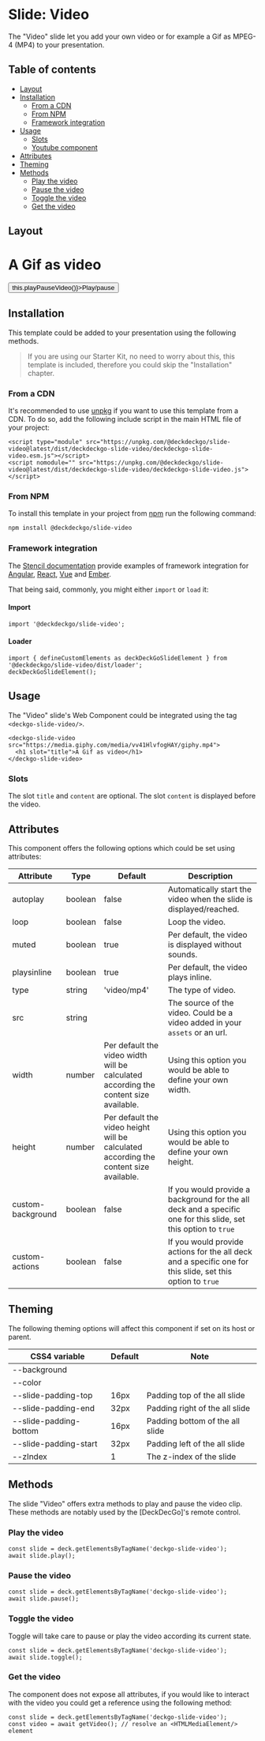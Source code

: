 # Slide: Video

The "Video" slide let you add your own video or for example a Gif as MPEG-4 (MP4) to your presentation.

## Table of contents

- [Layout](#app-slide-video-layout)
- [Installation](#app-slide-video-installation)
  - [From a CDN](#app-slide-video-from-a-cdn)
  - [From NPM](#app-slide-video-from-npm)
  - [Framework integration](#app-slide-video-framework-integration)
- [Usage](#app-slide-video-usage)
  - [Slots](#app-slide-video-slots)
  - [Youtube component](#app-slide-video-youtube-component)
- [Attributes](#app-slide-video-attributes)
- [Theming](#app-slide-video-theming)
- [Methods](#app-slide-video-methods)
  - [Play the video](#app-slide-video-play-the-video)
  - [Pause the video](#app-slide-video-pause-the-video)
  - [Toggle the video](#app-slide-video-toggle-the-video)
  - [Get the video](#app-slide-video-get-the-video)

## Layout

<div class="container ion-margin">
  <deckgo-deck embedded={true}>
    <deckgo-slide-video src="https://media.giphy.com/media/vv41HlvfogHAY/giphy.mp4">
      <h1 slot="title">A Gif as video</h1>
      <button slot="actions" onClick={() => this.playPauseVideo()}>Play/pause</button>
    </deckgo-slide-video>
  </deckgo-deck>
</div>

## Installation

This template could be added to your presentation using the following methods.

> If you are using our Starter Kit, no need to worry about this, this template is included, therefore you could skip the "Installation" chapter.

### From a CDN

It's recommended to use [unpkg](https://unpkg.com/) if you want to use this template from a CDN. To do so, add the following include script in the main HTML file of your project:

```
<script type="module" src="https://unpkg.com/@deckdeckgo/slide-video@latest/dist/deckdeckgo-slide-video/deckdeckgo-slide-video.esm.js"></script>
<script nomodule="" src="https://unpkg.com/@deckdeckgo/slide-video@latest/dist/deckdeckgo-slide-video/deckdeckgo-slide-video.js"></script>
```

### From NPM

To install this template in your project from [npm](https://www.npmjs.com/package/@deckdeckgo/slide-video) run the following command:

```bash
npm install @deckdeckgo/slide-video
```

### Framework integration

The [Stencil documentation](https://stenciljs.com/docs/overview) provide examples of framework integration for [Angular](https://stenciljs.com/docs/angular), [React](https://stenciljs.com/docs/react), [Vue](https://stenciljs.com/docs/vue) and [Ember](https://stenciljs.com/docs/ember).

That being said, commonly, you might either `import` or `load` it:

#### Import

```
import '@deckdeckgo/slide-video';
```

#### Loader

```
import { defineCustomElements as deckDeckGoSlideElement } from '@deckdeckgo/slide-video/dist/loader';
deckDeckGoSlideElement();
```

## Usage

The "Video" slide's Web Component could be integrated using the tag `<deckgo-slide-video/>`.

```
<deckgo-slide-video src="https://media.giphy.com/media/vv41HlvfogHAY/giphy.mp4">
  <h1 slot="title">A Gif as video</h1>
</deckgo-slide-video>
```

### Slots

The slot `title` and `content` are optional. The slot `content` is displayed before the video.

## Attributes

This component offers the following options which could be set using attributes:

| Attribute         | Type    | Default                                                                               | Description                                                                                                     |
| ----------------- | ------- | ------------------------------------------------------------------------------------- | --------------------------------------------------------------------------------------------------------------- |
| autoplay          | boolean | false                                                                                 | Automatically start the video when the slide is displayed/reached.                                              |
| loop              | boolean | false                                                                                 | Loop the video.                                                                                                 |
| muted             | boolean | true                                                                                  | Per default, the video is displayed without sounds.                                                             |
| playsinline       | boolean | true                                                                                  | Per default, the video plays inline.                                                                            |
| type              | string  | 'video/mp4'                                                                           | The type of video.                                                                                              |
| src               | string  |                                                                                       | The source of the video. Could be a video added in your `assets` or an url.                                     |
| width             | number  | Per default the video width will be calculated according the content size available.  | Using this option you would be able to define your own width.                                                   |
| height            | number  | Per default the video height will be calculated according the content size available. | Using this option you would be able to define your own height.                                                  |
| custom-background | boolean | false                                                                                 | If you would provide a background for the all deck and a specific one for this slide, set this option to `true` |
| custom-actions    | boolean | false                                                                                 | If you would provide actions for the all deck and a specific one for this slide, set this option to `true`      |

## Theming

The following theming options will affect this component if set on its host or parent.

| CSS4 variable          | Default | Note                            |
| ---------------------- | ------- | ------------------------------- |
| --background           |         |                                 |
| --color                |         |                                 |
| --slide-padding-top    | 16px    | Padding top of the all slide    |
| --slide-padding-end    | 32px    | Padding right of the all slide  |
| --slide-padding-bottom | 16px    | Padding bottom of the all slide |
| --slide-padding-start  | 32px    | Padding left of the all slide   |
| --zIndex               | 1       | The z-index of the slide        |

## Methods

The slide "Video" offers extra methods to play and pause the video clip. These methods are notably used by the [DeckDecGo]'s remote control.

### Play the video

```
const slide = deck.getElementsByTagName('deckgo-slide-video');
await slide.play();
```

### Pause the video

```
const slide = deck.getElementsByTagName('deckgo-slide-video');
await slide.pause();
```

### Toggle the video

Toggle will take care to pause or play the video according its current state.

```
const slide = deck.getElementsByTagName('deckgo-slide-video');
await slide.toggle();
```

### Get the video

The component does not expose all attributes, if you would like to interact with the video you could get a reference using the following method:

```
const slide = deck.getElementsByTagName('deckgo-slide-video');
const video = await getVideo(); // resolve an <HTMLMediaElement/> element
```

[deckdeckgo]: https://deckdeckgo.com
